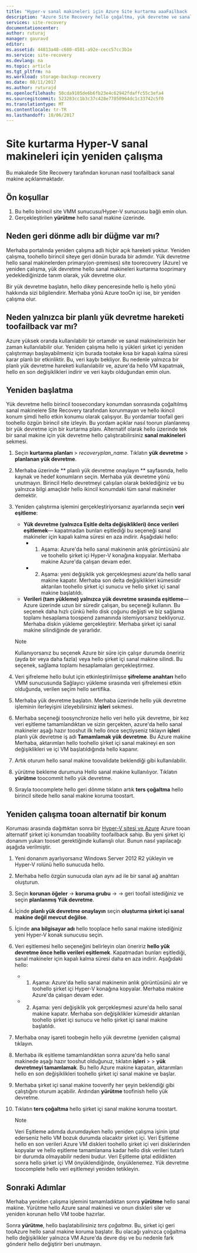 ```yaml
---
title: "Hyper-v sanal makineleri için Azure Site kurtarma aaaFailback | Microsoft Docs"
description: "Azure Site Recovery hello çoğaltma, yük devretme ve sanal makinelerin ve fiziksel sunucuları kurtarma düzenler. Azure tooon içi veri merkezi gelen yeniden çalışma hakkında bilgi edinin."
services: site-recovery
documentationcenter: 
author: ruturaj
manager: gauravd
editor: 
ms.assetid: 44813a48-c680-4581-a92e-cecc57cc3b1e
ms.service: site-recovery
ms.devlang: na
ms.topic: article
ms.tgt_pltfrm: na
ms.workload: storage-backup-recovery
ms.date: 08/11/2017
ms.author: ruturajd
ms.openlocfilehash: 50cda9105de6b6fb23e4c62942fdaffc55c3efa4
ms.sourcegitcommit: 523283cc1b3c37c428e77850964dc1c33742c5f0
ms.translationtype: MT
ms.contentlocale: tr-TR
ms.lasthandoff: 10/06/2017
---
```

# <a name="failback-in-site-recovery-for-hyper-v-virtual-machines"></a>Site kurtarma Hyper-V sanal makineleri için yeniden çalışma

Bu makalede Site Recovery tarafından korunan nasıl toofailback sanal makine açıklanmaktadır.

## <a name="prerequisites"></a>Ön koşullar
1. Bu hello birincil site VMM sunucusu/Hyper-V sunucusu bağlı emin olun.
2. Gerçekleştirilen **yürütme** hello sanal makine üzerinde.

## <a name="why-is-there-no-button-called-failback"></a>Neden geri dönme adlı bir düğme var mı?
Merhaba portalında yeniden çalışma adlı hiçbir açık hareketi yoktur. Yeniden çalışma, toohello birincil siteye geri dönün burada bir adımdır. Yük devretme hello sanal makinelerden primary(on-premises) site toorecovery (Azure) ve yeniden çalışma, yük devretme hello sanal makineleri kurtarma tooprimary yedeklediğinizde tanım olarak, yük devretme olur.

Bir yük devretme başlatın, hello dikey penceresinde hello iş hello yönü hakkında sizi bilgilendirir. Merhaba yönü Azure tooOn içi ise, bir yeniden çalışma olur.

## <a name="why-is-there-only-a-planned-failover-gesture-toofailback"></a>Neden yalnızca bir planlı yük devretme hareketi toofailback var mı?
Azure yüksek oranda kullanılabilir bir ortamdır ve sanal makinelerinizin her zaman kullanılabilir olur. Yeniden çalışma hello iş yükleri şirket içi yeniden çalıştırmayı başlayabilmeniz için burada tootake kısa bir kapalı kalma süresi karar planlı bir etkinliktir. Bu, veri kaybı bekliyor. Bu nedenle yalnızca bir planlı yük devretme hareketi kullanılabilir ve, azure'da hello VM kapatmak, hello en son değişiklikleri indirir ve veri kaybı olduğundan emin olun.

## <a name="initiate-failback"></a>Yeniden başlatma
Yük devretme hello birincil toosecondary konumdan sonrasında çoğaltılmış sanal makinelere Site Recovery tarafından korunmayan ve hello ikincil konum şimdi hello etkin konumu olarak çalışıyor. Bu yordamlar toofail geri toohello özgün birincil site izleyin. Bu yordam açıklar nasıl toorun planlanmış bir yük devretme için bir kurtarma planı. Alternatif olarak hello üzerinde tek bir sanal makine için yük devretme hello çalıştırabilirsiniz **sanal makineleri** sekmesi.

1. Seçin **kurtarma planları** > *recoveryplan_name*. Tıklatın **yük devretme** > **planlanan yük devretme**.
2. Merhaba üzerinde ** planlı yük devretme onaylayın ** sayfasında, hello kaynak ve hedef konumların seçin. Merhaba yük devretme yönü unutmayın. Birincil Hello devretmeyi çalışılan olarak beklediğiniz ve bu yalnızca bilgi amaçlıdır hello ikincil konumdaki tüm sanal makineler demektir.
3. Yeniden çalıştırma işlemini gerçekleştiriyorsanız ayarlarında seçin **veri eşitleme**:

   * **Yük devretme (yalnızca Eşitle delta değişiklikleri) önce verileri eşitlemek**— kapatmadan bunları eşitlediği bu seçeneği sanal makineler için kapalı kalma süresi en aza indirir. Aşağıdaki hello:
     * 1. Aşama: Azure'da hello sanal makinenin anlık görüntüsünü alır ve toohello şirket içi Hyper-V konağına kopyalar. Merhaba makine Azure'da çalışan devam eder.
     * 2. Aşama: yeni değişiklik yok gerçekleşmesi azure'da hello sanal makine kapatır. Merhaba son delta değişiklikleri kümesidir aktarılan toohello şirket içi sunucu ve hello şirket içi sanal makine başlatıldı.

    - **Verileri (tam yükleme) yalnızca yük devretme sırasında eşitleme**— Azure üzerinde uzun bir süredir çalışan, bu seçeneği kullanın. Bu seçenek daha hızlı çünkü hello disk çoğunu değişti ve biz sağlama toplamı hesaplama toospend zamanında istemiyorsanız bekliyoruz. Merhaba diskin yükleme gerçekleştirir. Merhaba şirket içi sanal makine silindiğinde de yararlıdır.

    >[!NOTE]
    >Kullanıyorsanız bu seçenek Azure bir süre için çalışır durumda öneririz (ayda bir veya daha fazla) veya hello şirket içi sanal makine silindi. Bu seçenek, sağlama toplamı hesaplamaları gerçekleştirmez.
    >
    >




4. Veri şifreleme hello bulut için etkinleştirilmişse **şifreleme anahtarı** hello VMM sunucusunda Sağlayıcı yükleme sırasında veri şifrelemesi etkin olduğunda, verilen seçim hello sertifika.
5. Merhaba yük devretme başlatın. Merhaba üzerinde hello yük devretme işleminin ilerleyişini izleyebilirsiniz **işleri** sekmesi.
6. Merhaba seçeneği toosynchronize hello veri hello yük devretme, bir kez veri eşitleme tamamlandıktan ve sizin gerçekten, azure'da hello sanal makineler aşağı hazır tooshut ilk hello önce seçtiyseniz tıklayın **işleri** planlı yük devretme iş adı **Tamamlamak yük devretme**. Bu Azure makine Merhaba, aktarımları hello toohello şirket içi sanal makineyi en son değişiklikleri ve içi VM başlatıldığında hello kapanır.
7. Artık oturum hello sanal makine toovalidate beklendiği gibi kullanılabilir.
8. yürütme bekleme durumuna Hello sanal makine kullanılıyor. Tıklatın **yürütme** toocommit hello yük devretme.
9. Sırayla toocomplete hello geri dönme tıklatın artık **ters çoğaltma** hello birincil sitede hello sanal makine koruma toostart.

## <a name="failback-tooan-alternate-location"></a>Yeniden çalışma tooan alternatif bir konum
Koruması arasında dağıttıktan sonra bir [Hyper-V sitesi ve Azure](site-recovery-hyper-v-site-to-azure.md) Azure tooan alternatif şirket içi konumdan tooability toofailback sahip. Bu yeni şirket içi donanım yukarı tooset gerektiğinde kullanışlı olur. Bunun nasıl yapılacağı aşağıda verilmiştir.

1. Yeni donanım ayarlıyorsanız Windows Server 2012 R2 yükleyin ve Hyper-V rolünü hello sunucuda hello.
2. Merhaba hello özgün sunucuda olan aynı ad ile bir sanal ağ anahtarı oluşturun.
3. Seçin **korunan öğeler** -> **koruma grubu**  ->  <ProtectionGroupName>  ->  <VirtualMachineName> geri toofail istediğiniz ve seçin **planlanmış Yük devretme**.
4. İçinde **planlı yük devretme onaylayın** seçin **oluşturma şirket içi sanal makine değil mevcut değilse**.
5. İçinde **ana bilgisayar adı** hello tooplace hello sanal makine istediğiniz yeni Hyper-V konak sunucusu seçin.
6. Veri eşitlemesi hello seçeneğini belirleyin olan öneririz **hello yük devretme önce hello verileri eşitlemek**. Kapatmadan bunları eşitlediği, sanal makineler için kapalı kalma süresi daha en aza indirir. Aşağıdaki hello:

   * 1. Aşama: Azure'da hello sanal makinenin anlık görüntüsünü alır ve toohello şirket içi Hyper-V konağına kopyalar. Merhaba makine Azure'da çalışan devam eder.
   * 2. Aşama: yeni değişiklik yok gerçekleşmesi azure'da hello sanal makine kapatır. Merhaba son değişiklikler kümesidir aktarılan toohello şirket içi sunucu ve hello şirket içi sanal makine başlatıldı.
7. Merhaba onay işareti toobegin hello yük devretme (yeniden çalışma) tıklayın.
8. Merhaba ilk eşitleme tamamlandıktan sonra azure'da hello sanal makinede aşağı hazır tooshut olduğunuz, tıklatın **işleri** > <planned failover job> > **yük devretmeyi tamamlamak**. Bu hello Azure makine kapatan, aktarımları hello en son değişiklikleri toohello şirket içi sanal makine ve başlar.
9. Merhaba şirket içi sanal makine tooverify her şeyin beklendiği gibi çalıştığını oturum açabilir. Ardından **yürütme** toofinish hello yük devretme.
10. Tıklatın **ters çoğaltma** hello şirket içi sanal makine koruma toostart.

    > [!NOTE]
    > Veri Eşitleme adımda durumdayken hello yeniden çalışma işinin iptal ederseniz hello VM bozuk durumda olacaktır şirket içi. Veri Eşitleme hello en son verileri Azure VM diskleri toohello şirket içi veri disklerinden kopyalar ve hello eşitleme tamamlanana kadar hello disk verileri tutarlı bir durumda olmayabilir nedeni budur. Veri Eşitleme iptal edildikten sonra hello şirket içi VM önyüklendiğinde, önyüklenemez. Yük devretme toocomplete hello veri eşitlemeyi yeniden tetikleyin.
    >
    >



## <a name="next-steps"></a>Sonraki Adımlar

Merhaba yeniden çalışma işlemini tamamladıktan sonra **yürütme** hello sanal makine. Yürütme hello Azure sanal makinesi ve onun diskleri siler ve yeniden korunan hello VM toobe hazırlar.

Sonra **yürütme**, hello başlatabilirsiniz *ters çoğaltma*. Bu, şirket içi geri tooAzure hello sanal makine koruma başlatır. Bu olacağı yalnızca çoğaltma hello değişiklikler yalnızca VM Azure'da devre dışı ve bu nedenle fark gönderir hello değiştirir beri unutmayın.
